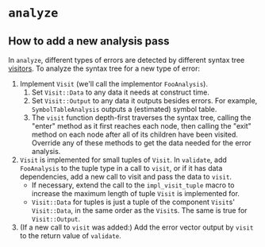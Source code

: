 # `analyze`

## How to add a new analysis pass

In `analyze`, different types of errors are detected by different
syntax tree [visitors](https://en.wikipedia.org/wiki/Visitor_pattern).
To analyze the syntax tree for a new type of error:

1. Implement `Visit` (we'll call the implementor `FooAnalysis`).
   1. Set `Visit::Data` to any data it needs at construct time.
   2. Set `Visit::Output` to any data it outputs besides errors. For example,
      `SymbolTableAnalysis` outputs a (estimated) symbol table.
   3. The `visit` function depth-first traverses the syntax tree, 
      calling the "enter" method as it first reaches each node, then calling the
      "exit" method on each node after all of its children have been visited.
      Override any of these methods to get the data needed for the error analysis.
2. `Visit` is implemented for small tuples of `Visit`. In `validate`,
   add `FooAnalysis` to the tuple type in a call to `visit`, or if it has
   data dependencies, add a new call to visit and pass the data to `visit`.
   - If necessary, extend the call to the `impl_visit_tuple` macro
     to increase the maximum length of tuple `Visit` is implemented for.
   - `Visit::Data` for tuples is just a tuple of the component `Visit`s' `Visit::Data`,
     in the same order as the `Visit`s. The same is true for `Visit::Output`.
3. (If a new call to `visit` was added:) Add the error vector output by `visit` to the
   return value of `validate`.
